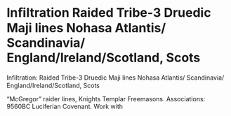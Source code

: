 # Inﬁltration Raided Tribe-3 Druedic Maji lines Nohasa Atlantis/ Scandinavia/ England/Ireland/Scotland, Scots

Inﬁltration: Raided Tribe-3 Druedic Maji lines Nohasa Atlantis/ Scandinavia/ England/Ireland/Scotland, Scots



“McGregor” raider lines, Knights Templar Freemasons. Associations: 9560BC Luciferian Covenant. Work with